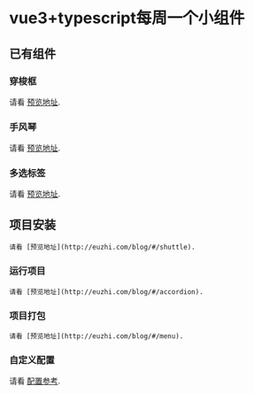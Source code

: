 # vue3+typescript每周一个小组件

## 已有组件


### 穿梭框
请看 [预览地址](http://euzhi.com/blog/#/shuttle).

### 手风琴
请看 [预览地址](http://euzhi.com/blog/#/accordion).

### 多选标签
请看 [预览地址](http://euzhi.com/blog/#/menu).

## 项目安装
```
请看 [预览地址](http://euzhi.com/blog/#/shuttle).
```

### 运行项目
```
请看 [预览地址](http://euzhi.com/blog/#/accordion).
```

### 项目打包
```
请看 [预览地址](http://euzhi.com/blog/#/menu).
```

### 自定义配置
请看 [配置参考](https://cli.vuejs.org/config/).
